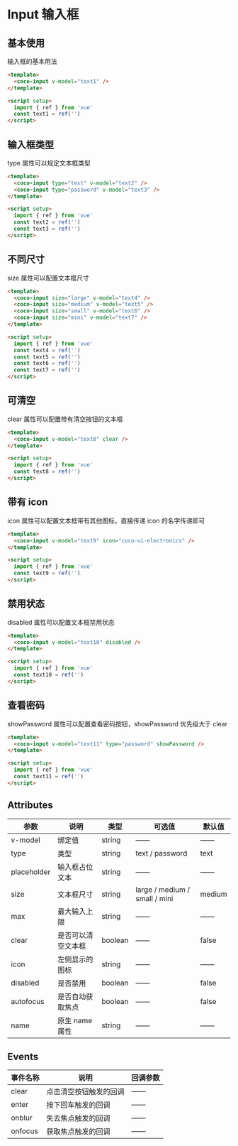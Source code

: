 # Input 输入框

## 基本使用

输入框的基本用法

```html
<template>
  <coco-input v-model="text1" />
</template>

<script setup>
  import { ref } from 'vue'
  const text1 = ref('')
</script>
```

## 输入框类型

type 属性可以规定文本框类型

```html
<template>
  <coco-input type="text" v-model="text2" />
  <coco-input type="password" v-model="text3" />
</template>

<script setup>
  import { ref } from 'vue'
  const text2 = ref('')
  const text3 = ref('')
</script>
```

## 不同尺寸

size 属性可以配置文本框尺寸

```html
<template>
  <coco-input size="large" v-model="text4" />
  <coco-input size="medium" v-model="text5" />
  <coco-input size="small" v-model="text6" />
  <coco-input size="mini" v-model="text7" />
</template>

<script setup>
  import { ref } from 'vue'
  const text4 = ref('')
  const text5 = ref('')
  const text6 = ref('')
  const text7 = ref('')
</script>
```

## 可清空

clear 属性可以配置带有清空按钮的文本框

```html
<template>
  <coco-input v-model="text8" clear />
</template>

<script setup>
  import { ref } from 'vue'
  const text8 = ref('')
</script>
```

## 带有 icon

icon 属性可以配置文本框带有其他图标，直接传递 icon 的名字传递即可

```html
<template>
  <coco-input v-model="text9" icon="coco-ui-electronics" />
</template>

<script setup>
  import { ref } from 'vue'
  const text9 = ref('')
</script>
```

## 禁用状态

disabled 属性可以配置文本框禁用状态

```html
<template>
  <coco-input v-model="text10" disabled />
</template>

<script setup>
  import { ref } from 'vue'
  const text10 = ref('')
</script>
```

## 查看密码

showPassword 属性可以配置查看密码按钮，showPassword 优先级大于 clear

```html
<template>
  <coco-input v-model="text11" type="password" showPassword />
</template>

<script setup>
  import { ref } from 'vue'
  const text11 = ref('')
</script>
```

## Attributes

| 参数        | 说明               | 类型    | 可选值                        | 默认值 |
| ----------- | ------------------ | ------- | ----------------------------- | ------ |
| v-model     | 绑定值             | string  | ——                            | ——     |
| type        | 类型               | string  | text / password               | text   |
| placeholder | 输入框占位文本     | string  | ——                            | ——     |
| size        | 文本框尺寸         | string  | large / medium / small / mini | medium |
| max         | 最大输入上限       | string  | ——                            | ——     |
| clear       | 是否可以清空文本框 | boolean | ——                            | false  |
| icon        | 左侧显示的图标     | string  | ——                            | ——     |
| disabled    | 是否禁用           | boolean | ——                            | false  |
| autofocus   | 是否自动获取焦点   | boolean | ——                            | false  |
| name        | 原生 name 属性     | string  | ——                            | ——     |

## Events

| 事件名称 | 说明                   | 回调参数 |
| -------- | ---------------------- | -------- |
| clear    | 点击清空按钮触发的回调 | ——       |
| enter    | 按下回车触发的回调     | ——       |
| onblur   | 失去焦点触发的回调     | ——       |
| onfocus  | 获取焦点触发的回调     | ——       |
